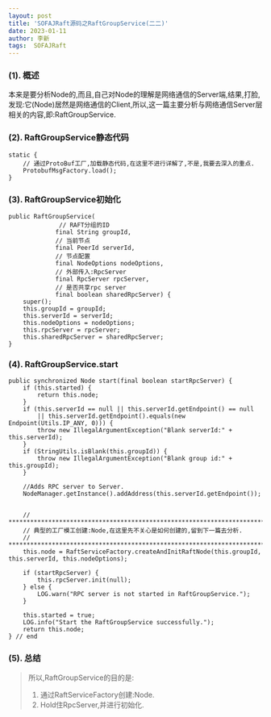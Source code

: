 ```yaml
---
layout: post
title: 'SOFAJRaft源码之RaftGroupService(二二)' 
date: 2023-01-11
author: 李新
tags:  SOFAJRaft
---
```


### (1). 概述
本来是要分析Node的,而且,自己对Node的理解是网络通信的Server端,结果,打脸,发现:它(Node)居然是网络通信的Client,所以,这一篇主要分析与网络通信Server层相关的内容,即:RaftGroupService. 

### (2). RaftGroupService静态代码
```
static {
	// 通过ProtoBuf工厂,加载静态代码,在这里不进行详解了,不是,我要去深入的重点.
	ProtobufMsgFactory.load();
}
```
### (3). RaftGroupService初始化
```
public RaftGroupService(
              // RAFT分组的ID
             final String groupId, 
			 // 当前节点
			 final PeerId serverId, 
			 // 节点配置
			 final NodeOptions nodeOptions,
			 // 外部传入:RpcServer
			 final RpcServer rpcServer, 
			 // 是否共享rpc server
			 final boolean sharedRpcServer) {
	super();
	this.groupId = groupId;
	this.serverId = serverId;
	this.nodeOptions = nodeOptions;
	this.rpcServer = rpcServer;
	this.sharedRpcServer = sharedRpcServer;
}
```
### (4). RaftGroupService.start
```
public synchronized Node start(final boolean startRpcServer) {
	if (this.started) {
		return this.node;
	}
	if (this.serverId == null || this.serverId.getEndpoint() == null
		|| this.serverId.getEndpoint().equals(new Endpoint(Utils.IP_ANY, 0))) {
		throw new IllegalArgumentException("Blank serverId:" + this.serverId);
	}
	if (StringUtils.isBlank(this.groupId)) {
		throw new IllegalArgumentException("Blank group id:" + this.groupId);
	}

	//Adds RPC server to Server.
	NodeManager.getInstance().addAddress(this.serverId.getEndpoint());
	
	
	// ***********************************************************************************
	// 典型的工厂模工创建:Node,在这里先不关心是如何创建的,留到下一篇去分析. 
	// ***********************************************************************************
	this.node = RaftServiceFactory.createAndInitRaftNode(this.groupId, this.serverId, this.nodeOptions);
	
	if (startRpcServer) {
		this.rpcServer.init(null);
	} else {
		LOG.warn("RPC server is not started in RaftGroupService.");
	}
	
	this.started = true;
	LOG.info("Start the RaftGroupService successfully.");
	return this.node;
} // end 
```
### (5). 总结
> 所以,RaftGroupService的目的是:   
> 1. 通过RaftServiceFactory创建:Node.    
> 2. Hold住RpcServer,并进行初始化.  